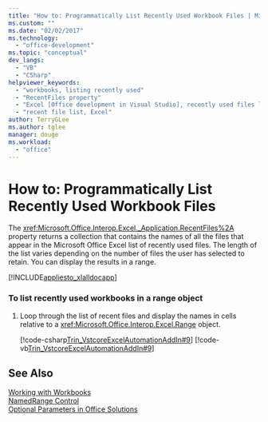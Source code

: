 ```yaml
---
title: "How to: Programmatically List Recently Used Workbook Files | Microsoft Docs"
ms.custom: ""
ms.date: "02/02/2017"
ms.technology: 
  - "office-development"
ms.topic: "conceptual"
dev_langs: 
  - "VB"
  - "CSharp"
helpviewer_keywords: 
  - "workbooks, listing recently used"
  - "RecentFiles property"
  - "Excel [Office development in Visual Studio], recently used files listing"
  - "recent file list, Excel"
author: TerryGLee
ms.author: tglee
manager: douge
ms.workload: 
  - "office"
---
```

# How to: Programmatically List Recently Used Workbook Files
  The <xref:Microsoft.Office.Interop.Excel._Application.RecentFiles%2A> property returns a collection that contains the names of all the files that appear in the Microsoft Office Excel list of recently used files. The length of the list varies depending on the number of files the user has selected to retain. You can display the results in a range.  
  
 [!INCLUDE[appliesto_xlalldocapp](../vsto/includes/appliesto-xlalldocapp-md.md)]  
  
### To list recently used workbooks in a range object  
  
1.  Loop through the list of recent files and display the names in cells relative to a <xref:Microsoft.Office.Interop.Excel.Range> object.  
  
     [!code-csharp[Trin_VstcoreExcelAutomationAddIn#9](../vsto/codesnippet/CSharp/trin_vstcoreexcelautomationaddin/ThisAddIn.cs#9)]
     [!code-vb[Trin_VstcoreExcelAutomationAddIn#9](../vsto/codesnippet/VisualBasic/trin_vstcoreexcelautomationaddin/ThisAddIn.vb#9)]  
  
## See Also  
 [Working with Workbooks](../vsto/working-with-workbooks.md)   
 [NamedRange Control](../vsto/namedrange-control.md)   
 [Optional Parameters in Office Solutions](../vsto/optional-parameters-in-office-solutions.md)  
  
  